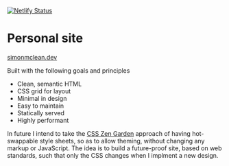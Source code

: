 [![Netlify Status](https://api.netlify.com/api/v1/badges/8d3258ca-5d53-42c8-9370-e0f6810d4fdc/deploy-status)](https://simonmclean.dev)
# Personal site

[simonmclean.dev](https://simonmclean.dev)

Built with the following goals and principles

- Clean, semantic HTML
- CSS grid for layout
- Minimal in design
- Easy to maintain
- Statically served
- Highly performant

In future I intend to take the [CSS Zen Garden](http://www.csszengarden.com/) approach of having hot-swappable style sheets,
so as to allow theming, without changing any markup or JavaScript. The idea is to build a future-proof site, based on web standards,
such that only the CSS changes when I implment a new design.
